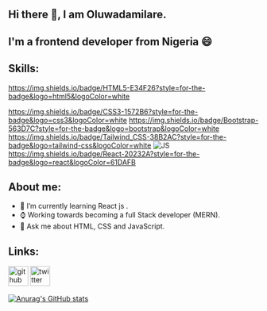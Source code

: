 ## Hi there 👋, I am Oluwadamilare.
## I'm a frontend developer from Nigeria 😄
## Skills:
https://img.shields.io/badge/HTML5-E34F26?style=for-the-badge&logo=html5&logoColor=white

https://img.shields.io/badge/CSS3-1572B6?style=for-the-badge&logo=css3&logoColor=white
https://img.shields.io/badge/Bootstrap-563D7C?style=for-the-badge&logo=bootstrap&logoColor=white
https://img.shields.io/badge/Tailwind_CSS-38B2AC?style=for-the-badge&logo=tailwind-css&logoColor=white
![JS](https://img.shields.io/badge/JavaScript-black?style=flat-square&logo=javaScript) 
https://img.shields.io/badge/React-20232A?style=for-the-badge&logo=react&logoColor=61DAFB


## About me:
- 🌱 I’m currently learning React js .
- ⌚ Working towards becoming a full Stack developer (MERN).
- 💬 Ask me about HTML, CSS and JavaScript.

## Links:
[<img src='https://cdn.jsdelivr.net/npm/simple-icons@3.0.1/icons/github.svg' alt='github' height='40'>](https://github.com/Feanyluch)  [<img src='https://cdn.jsdelivr.net/npm/simple-icons@3.0.1/icons/twitter.svg' alt='twitter' height='40'>](https://twitter.com/feanyluch)  

[![Anurag's GitHub stats](https://github-readme-stats.vercel.app/api?username=feanyluch)](https://github.com/anuraghazra/github-readme-stats)


